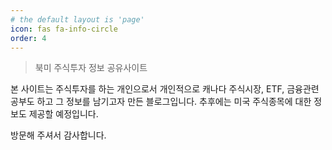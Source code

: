 ```yaml
---
# the default layout is 'page'
icon: fas fa-info-circle
order: 4
---
```


> 북미 주식투자 정보 공유사이트

본 사이트는 주식투자를 하는 개인으로서 개인적으로 캐나다 주식시장, ETF, 금융관련 공부도 하고 그 정보를 남기고자 만든 블로그입니다. 추후에는 미국 주식종목에 대한 정보도 제공할 예정입니다.

방문해 주셔서 감사합니다.

